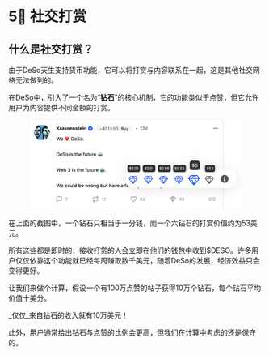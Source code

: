 # 5⃣ 社交打赏

## 什么是社交打赏？

由于DeSo天生支持货币功能，它可以将打赏与内容联系在一起，这是其他社交网络无法做到的。

在DeSo中，引入了一个名为“**钻石**”的核心机制，它的功能类似于点赞，但它允许用户为内容提供不同金额的打赏。

<figure><img src="../../.gitbook/assets/image (15) (1).png" alt=""><figcaption></figcaption></figure>

在上面的截图中，一个钻石只相当于一分钱，而一个六钻石的打赏价值约为53美元。

所有这些都是即时的，接收打赏的人会立即在他们的钱包中收到$DESO。许多用户仅仅依靠这个功能就已经每周赚取数千美元，随着DeSo的发展，经济效益只会变得更好。

让我们来做个计算，假设一个有100万点赞的帖子获得10万个钻石，每个钻石平均价值十美分。

_仅仅_来自钻石的收入就有10万美元！

此外，用户通常给出钻石与点赞的比例会更高，但我们在计算中考虑的还是保守的。
